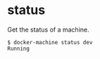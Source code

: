 <!--[metadata]>
+++
title = "status"
description = "Get the status of a machine"
keywords = ["machine, status, subcommand"]
[menu.main]
parent="smn_machine_subcmds"
+++
<![end-metadata]-->

# status

Get the status of a machine.

```
$ docker-machine status dev
Running
```
